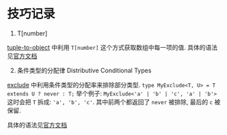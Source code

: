 # 技巧记录

1. T[number]

[tuple-to-object](./easy/11-tuple-to-object.ts) 中利用 `T[number]` 这个方式获取数组中每一项的值. 具体的语法见[官方文档](https://www.typescriptlang.org/docs/handbook/2/indexed-access-types.html)

2. 条件类型的分配律 Distributive Conditional Types

[exclude](./easy/43-exclude.ts) 中利用条件类型的分配率来排除部分类型. `type MyExclude<T, U> = T extends U ? never : T;` 举个例子: `MyExclude<'a' | 'b' | 'c', 'a' | 'b'>` 这时会把 `T` 拆成: `'a', 'b', 'c'`. 其中前两个都返回了 `never` 被排除, 最后的 `c` 被保留.

具体的语法见[官方文档](https://www.typescriptlang.org/docs/handbook/2/conditional-types.html#distributive-conditional-types)
